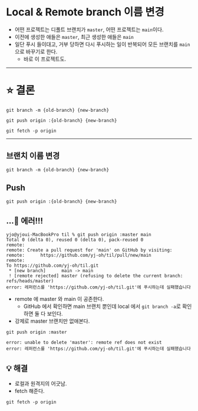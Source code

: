 # Local & Remote branch 이름 변경
- 어떤 프로젝트는 디폴트 브랜치가 `master`, 어떤 프로젝트는 `main`이다.
- 이전에 생성한 애들은 `master`, 최근 생성한 애들은 `main`
- 일단 푸시 들이대고, 거부 당하면 다시 푸시하는 일이 반복되어 모든 브랜치를 `main`으로 바꾸기로 한다.
  - 바로 이 프로젝트도.

---

# ⭐️ 결론
```git
git branch -m {old-branch} {new-branch}
```
```git
git push origin :{old-branch} {new-branch}
```
```
git fetch -p origin
```

---

## 브랜치 이름 변경
```git
git branch -m {old-branch} {new-branch}
```

## Push
```git
git push origin :{old-branch} {new-branch}
```

## ...🚨 에러!!!
```text
yjo@yjoui-MacBookPro til % git push origin :master main
Total 0 (delta 0), reused 0 (delta 0), pack-reused 0
remote:
remote: Create a pull request for 'main' on GitHub by visiting:
remote:      https://github.com/yj-oh/til/pull/new/main
remote:
To https://github.com/yj-oh/til.git
 * [new branch]      main -> main
 ! [remote rejected] master (refusing to delete the current branch: refs/heads/master)
error: 레퍼런스를 'https://github.com/yj-oh/til.git'에 푸시하는데 실패했습니다
```
- remote 에 master 와 main 이 공존한다.
  - GitHub 에서 확인하면 main 브랜치 뿐인데 local 에서 `git branch -a`로 확인하면 둘 다 보인다.
- 강제로 master 브랜치만 없애본다.
```
git push origin :master
```
```
error: unable to delete 'master': remote ref does not exist
error: 레퍼런스를 'https://github.com/yj-oh/til.git'에 푸시하는데 실패했습니다
```

## 💡 해결
- 로컬과 원격지의 어긋남.
- fetch 해준다.
```
git fetch -p origin
```
